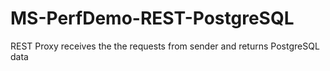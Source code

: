 # MS-PerfDemo-REST-PostgreSQL
REST Proxy receives the the requests from sender and returns PostgreSQL data
